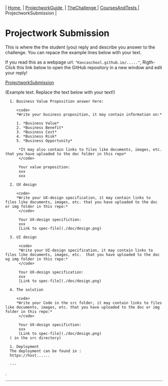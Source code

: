 | [Home ](Home.md) | [ProjectworkGuide ](ProjectworkGuide.md) | [TheChallenge ](TheChallenge.md) | [CoursesAndTests ](CoursesAndTests.md) | ProjectworkSubmission |

# Projectwork Submission

This is where the the student (you) reply and describe you answer to the challenge.
You can repace the example lines below with your text.

If you read this as a webpage url: 
``` "Kavcaschool.github.io/....." ```, Rigth-Click this link below to open the GitHub repository in a new window and edit your reply!  

[ProjectworkSubmission](https://github.com/KavcaSchool/pw-template/edit/main/ProjectworkSubmission.md) 

(Example text. Replace the text below with your text!)

      1. Business Value Proposition answer here:

         <code>
         *Write your business proposition, it may contain information on:*

         1. *Business Value*
         2. *Business Benefit*
         3. *Business Cost*
         4. *Business Risk*
         5. *Business Opportunity*

          *It may also contain links to files like documents, images, etc. that you have uploaded to the doc folder in this repo*
          </code>

          Your value proposition:  
          xxx  
          xxx

      2. UX design

         <code>
         *Write your UX-design specification, it may contain links to files like documents, images, etc. that you have uploaded to the doc or img folder in this repo:*
          </code>

          Your UX-design specifiction:
          xxx  
          [Link to spec-file](./doc/design.png)

      3. UI design

          <code>
          *Write your UI-design specification, it may contain links to files like documents, images, etc.  that you have uploaded to the doc og img folder in this repo:*
          </code>

          Your UX-design specification:
          xxx  
          [Link to spec-file](./doc/design.png)

      4. The solution

         <code>
         *Write your Code in the src folder, it may contain links to files like documents, images, etc. that you have uploaded to the doc or img folder in this repo:*
          </code>

          Your UX-design specifiction:
          xxx  
          [Link to spec-file](./doc/design.png)
      ( in the src directory)

      1. Deployment
      The deployment can be found in :
      https://host......

      ---

.

<hr style="background: gray" /> 
